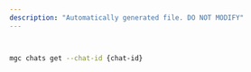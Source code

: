 ```yaml
---
description: "Automatically generated file. DO NOT MODIFY"
---
```


```bash


mgc chats get --chat-id {chat-id}

```
